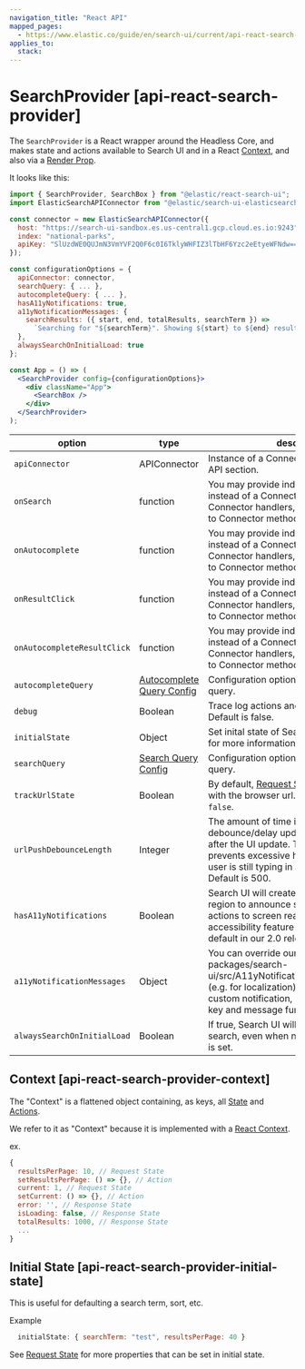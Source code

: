 ```yaml
---
navigation_title: "React API"
mapped_pages:
  - https://www.elastic.co/guide/en/search-ui/current/api-react-search-provider.html
applies_to:
  stack:
---
```


# SearchProvider [api-react-search-provider]

The `SearchProvider` is a React wrapper around the Headless Core, and makes state and actions available to Search UI and in a React [Context](https://reactjs.org/docs/context.html), and also via a [Render Prop](https://reactjs.org/docs/render-props.html).

It looks like this:

```jsx
import { SearchProvider, SearchBox } from "@elastic/react-search-ui";
import ElasticSearchAPIConnector from "@elastic/search-ui-elasticsearch-connector";

const connector = new ElasticSearchAPIConnector({
  host: "https://search-ui-sandbox.es.us-central1.gcp.cloud.es.io:9243",
  index: "national-parks",
  apiKey: "SlUzdWE0QUJmN3VmYVF2Q0F6c0I6TklyWHFIZ3lTbHF6Yzc2eEtyeWFNdw=="
});

const configurationOptions = {
  apiConnector: connector,
  searchQuery: { ... },
  autocompleteQuery: { ... },
  hasA11yNotifications: true,
  a11yNotificationMessages: {
    searchResults: ({ start, end, totalResults, searchTerm }) =>
      `Searching for "${searchTerm}". Showing ${start} to ${end} results out of ${totalResults}.`
  },
  alwaysSearchOnInitialLoad: true
};

const App = () => (
  <SearchProvider config={configurationOptions}>
    <div className="App">
      <SearchBox />
    </div>
  </SearchProvider>
);
```

| option                      | type                                                                                                        | description                                                                                                                                                                                                                 |
| --------------------------- | ----------------------------------------------------------------------------------------------------------- | --------------------------------------------------------------------------------------------------------------------------------------------------------------------------------------------------------------------------- |
| `apiConnector`              | APIConnector                                                                                                | Instance of a Connector. See Connectors API section.                                                                                                                                                                        |
| `onSearch`                  | function                                                                                                    | You may provide individual handlers instead of a Connector, override individual Connector handlers, or act as middleware to Connector methods.                                                                              |
| `onAutocomplete`            | function                                                                                                    | You may provide individual handlers instead of a Connector, override individual Connector handlers, or act as middleware to Connector methods.                                                                              |
| `onResultClick`             | function                                                                                                    | You may provide individual handlers instead of a Connector, override individual Connector handlers, or act as middleware to Connector methods.                                                                              |
| `onAutocompleteResultClick` | function                                                                                                    | You may provide individual handlers instead of a Connector, override individual Connector handlers, or act as middleware to Connector methods.                                                                              |
| `autocompleteQuery`         | [Autocomplete Query Config](/reference/api-core-configuration.md#api-core-configuration-autocomplete-query) | Configuration options for the autocomplete query.                                                                                                                                                                           |
| `debug`                     | Boolean                                                                                                     | Trace log actions and state changes. Default is false.                                                                                                                                                                      |
| `initialState`              | Object                                                                                                      | Set inital state of Search UI. See [Initial State](#api-react-search-provider-initial-state) for more information.                                                                                                          |
| `searchQuery`               | [Search Query Config](/reference/api-core-configuration.md#api-core-configuration-autocomplete-query)       | Configuration options for the main search query.                                                                                                                                                                            |
| `trackUrlState`             | Boolean                                                                                                     | By default, [Request State](/reference/api-core-state.md#api-core-state-request-state) will be synced with the browser url. To turn this off, pass `false`.                                                                 |
| `urlPushDebounceLength`     | Integer                                                                                                     | The amount of time in milliseconds to debounce/delay updating the browser url after the UI update. This, for example, prevents excessive history entries while a user is still typing in a live search box. Default is 500. |
| `hasA11yNotifications`      | Boolean                                                                                                     | Search UI will create a visually hidden live region to announce search results & other actions to screen reader users. This accessibility feature will be turned on by default in our 2.0 release. Default is false.        |
| `a11yNotificationMessages`  | Object                                                                                                      | You can override our default screen reader packages/search-ui/src/A11yNotifications.js#L49[messages] (e.g. for localization), or create your own custom notification, by passing in your own key and message function(s).   |
| `alwaysSearchOnInitialLoad` | Boolean                                                                                                     | If true, Search UI will always do an initial search, even when no inital Request State is set.                                                                                                                              |

## Context [api-react-search-provider-context]

The "Context" is a flattened object containing, as keys, all [State](/reference/api-core-state.md) and [Actions](/reference/api-core-actions.md).

We refer to it as "Context" because it is implemented with a [React Context](https://reactjs.org/docs/context.html).

ex.

```js
{
  resultsPerPage: 10, // Request State
  setResultsPerPage: () => {}, // Action
  current: 1, // Request State
  setCurrent: () => {}, // Action
  error: '', // Response State
  isLoading: false, // Response State
  totalResults: 1000, // Response State
  ...
}
```

## Initial State [api-react-search-provider-initial-state]

This is useful for defaulting a search term, sort, etc.

Example

```js
  initialState: { searchTerm: "test", resultsPerPage: 40 }
```

See [Request State](/reference/api-core-state.md) for more properties that can be set in initial state.

